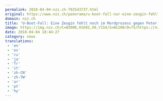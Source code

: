 ```yaml
---
permalink: 2018-04-04-nzz.ch-792543737.html
original: https://www.nzz.ch/panorama/u-boot-fall-nur-eine-zeugin-fehlt-noch-im-mordprozess-gegen-peter-madsen-ld.1374187
domain: nzz.ch
title: 'U-Boot-Fall: Eine Zeugin fehlt noch im Mordprozess gegen Peter Madsen | NZZ'
image: https://img.nzz.ch/C=W3008,H1692,X0,Y154/S=W1200/O=75/https://nzz-img.s3.amazonaws.com/2018/4/4/c9ef2077-aeb3-481d-ae7b-028690bbd784.jpeg
date: 2018-04-04 18:44:27
category: news
translations: 
 - 'en'
 - 'es'
 - 'ru'
 - 'ja'
 - 'fr'
 - 'it'
 - 'zh-CN'
 - 'zh-TW'
 - 'ar'
 - 'pt'
 - 'hy'
---
```


